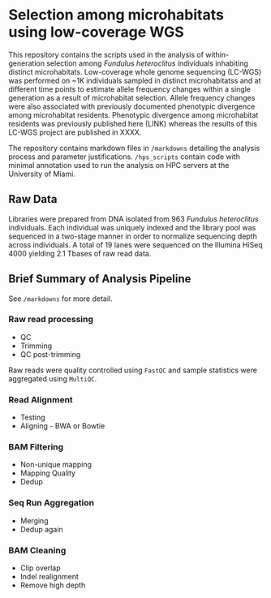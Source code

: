 # Selection among microhabitats using low-coverage WGS

This repository contains the scripts used in the analysis of within-generation selection among *Fundulus heteroclitus* individuals inhabiting distinct microhabitats. Low-coverage whole genome sequencing (LC-WGS) was performed on ~1K individuals sampled in distinct microhabitatss and at different time points to estimate allele frequency changes within a single generation as a result of microhabitat selection. Allele frequency changes were also associated with previously documented phenotypic divergence among microhabitat residents. Phenotypic divergence among microhabitat residents was previously published here (LINK) whereas the results of this LC-WGS project are published in XXXX.

The repository contains markdown files in `/markdowns` detailing the analysis process and parameter justifications. `/hps_scripts` contain code with minimal annotation used to run the analysis on HPC servers at the University of Miami.

## Raw Data

Libraries were prepared from DNA isolated from 963 *Fundulus heteroclitus* individuals. Each individual was uniquely indexed and the library pool was sequenced in a two-stage manner in order to normalize sequencing depth across individuals. A total of 19 lanes were sequenced on the Illumina HiSeq 4000 yielding 2.1 Tbases of raw read data.

## Brief Summary of Analysis Pipeline

See `/markdowns` for more detail.

### Raw read processing

* QC
* Trimming
* QC post-trimming

Raw reads were quality controlled using `FastQC` and sample statistics were aggregated using `MultiQC`.






### Read Alignment

* Testing
* Aligning - BWA or Bowtie

### BAM Filtering

* Non-unique mapping
* Mapping Quality
* Dedup

### Seq Run Aggregation

* Merging
* Dedup again

### BAM Cleaning

* Clip overlap
* Indel realignment
* Remove high depth
